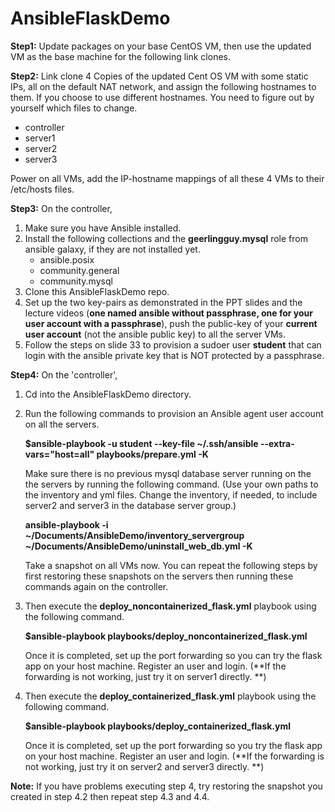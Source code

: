 # AnsibleFlaskDemo

**Step1:**
Update packages on your base CentOS VM, then use the updated VM as the base machine for the following link clones.

**Step2:**
Link clone 4 Copies of the updated Cent OS VM with some static IPs, all on the default NAT network, and assign the following hostnames to them. If you choose to use different hostnames. You need to figure out by yourself which files to change.
- controller
- server1
- server2
- server3

Power on all VMs, add the IP-hostname mappings of all these 4 VMs to their /etc/hosts files.

**Step3:**
On the controller, 

 1. Make sure you have Ansible installed.
 2. Install the following collections and the **geerlingguy.mysql** role from ansible galaxy, if they are not installed yet.
	- ansible.posix
	- community.general
	- community.mysql
 3. Clone this AnsibleFlaskDemo repo.
 4. Set up the two key-pairs as demonstrated in the PPT slides and the lecture videos (**one named ansible without passphrase, one for your user account with a passphrase**), push the public-key of your **current user account** (not the ansible public key) to all the server VMs.
 5. Follow the steps on slide 33 to provision a sudoer user **student** that can login with the ansible private key that is NOT protected by a passphrase.  

**Step4:**
On the 'controller', 

 1. Cd into the AnsibleFlaskDemo directory.
 2. Run the following commands to provision an Ansible agent user account on all the servers. 
 	
    **$ansible-playbook -u student --key-file ~/.ssh/ansible --extra-vars="host=all" playbooks/prepare.yml -K**

    Make sure there is no previous mysql database server running on the the servers by running the following command. 
    (Use your own paths to the inventory and yml files. Change the inventory, if needed, to include server2 and server3 in the database server group.)
    
    **ansible-playbook -i ~/Documents/AnsibleDemo/inventory_servergroup ~/Documents/AnsibleDemo/uninstall_web_db.yml -K**
    
    Take a snapshot on all VMs now. You can repeat the following steps by first restoring these snapshots on the servers then running these commands again on the controller.

4. Then execute the **deploy_noncontainerized_flask.yml** playbook using the following command.

     **$ansible-playbook playbooks/deploy_noncontainerized_flask.yml**

	Once it is completed, set up the port forwarding so you can try the flask app on your host machine. Register an user and login.
	(**If the forwarding is not working, just try it on server1 directly. **)

5. Then execute the **deploy_containerized_flask.yml** playbook using the following command.

     **$ansible-playbook playbooks/deploy_containerized_flask.yml**
	
	Once it is completed, set up the port forwarding so you try the flask app on your host machine. Register an user and login.
	(**If the forwarding is not working, just try it on server2 and server3 directly. **)

**Note:**
If you have problems executing step 4, try restoring the snapshot you created in step 4.2 then repeat step 4.3 and 4.4.
